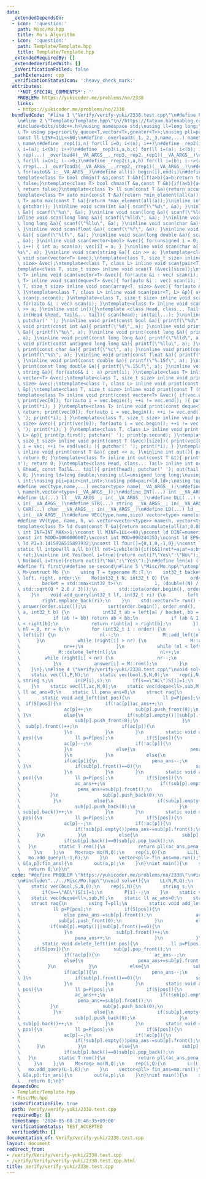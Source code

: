 ```yaml
---
data:
  _extendedDependsOn:
  - icon: ':question:'
    path: Misc/Mo.hpp
    title: Mo's Algorithm
  - icon: ':question:'
    path: Template/Template.hpp
    title: Template/Template.hpp
  _extendedRequiredBy: []
  _extendedVerifiedWith: []
  _isVerificationFailed: false
  _pathExtension: cpp
  _verificationStatusIcon: ':heavy_check_mark:'
  attributes:
    '*NOT_SPECIAL_COMMENTS*': ''
    PROBLEM: https://yukicoder.me/problems/no/2338
    links:
    - https://yukicoder.me/problems/no/2338
  bundledCode: "#line 1 \"Verify/verify-yuki/2338.test.cpp\"\n#define PROBLEM \"https://yukicoder.me/problems/no/2338\"\
    \n#line 2 \"Template/Template.hpp\"\n//https://tatyam.hatenablog.com/entry/2019/12/15/003634\n\
    #include<bits/stdc++.h>\nusing namespace std;\nusing ll=long long;\ntemplate<class\
    \ T> using pq=priority_queue<T,vector<T>,greater<T>>;\nusing pll=pair<ll,ll>;\n\
    const ll LINF=1LL<<60;\n#define _overload3(_1,_2,_3,name,...) name\n#define _overload4(_1,_2,_3,_4,name,...)\
    \ name\n#define _rep1(i,n) for(ll i=0; i<(n); i++)\n#define _rep2(i,a,b) for(ll\
    \ i=(a); i<(b); i++)\n#define _rep3(i,a,b,c) for(ll i=(a); i<(b); i+=(c))\n#define\
    \ rep(...) _overload4(__VA_ARGS__,_rep3,_rep2,_rep1)(__VA_ARGS__)\n#define _rrep1(i,n)\
    \ for(ll i=(n); i-->0;)\n#define _rrep2(i,a,b) for(ll i=(b); i-->(a);)\n#define\
    \ rrep(...) _overload3(__VA_ARGS__,_rrep2,_rrep1)(__VA_ARGS__)\n#define each(i,...)\
    \ for(auto&& i:__VA_ARGS__)\n#define all(i) begin(i),end(i)\n#define rall(i) rbegin(i),rend(i)\n\
    template<class T> bool chmin(T &a,const T &b){if(a>b){a=b;return true;}else return\
    \ false;}\ntemplate<class T> bool chmax(T &a,const T &b){if(a<b){a=b;return true;}else\
    \ return false;}\ntemplate<class T> ll sum(const T &a){return accumulate(all(a),0LL);}\n\
    template<class T> auto min(const T &a){return *min_element(all(a));}\ntemplate<class\
    \ T> auto max(const T &a){return *max_element(all(a));}\ninline int scan(){ return\
    \ getchar(); }\ninline void scan(int &a){ scanf(\"%d\", &a); }\ninline void scan(unsigned\
    \ &a){ scanf(\"%u\", &a); }\ninline void scan(long &a){ scanf(\"%ld\", &a); }\n\
    inline void scan(long long &a){ scanf(\"%lld\", &a); }\ninline void scan(unsigned\
    \ long long &a){ scanf(\"%llu\", &a); }\ninline void scan(char &a){ cin >> a;\
    \ }\ninline void scan(float &a){ scanf(\"%f\", &a); }\ninline void scan(double\
    \ &a){ scanf(\"%lf\", &a); }\ninline void scan(long double &a){ scanf(\"%Lf\"\
    , &a); }\ninline void scan(vector<bool> &vec){ for(unsigned i = 0; i < vec.size();\
    \ i++) { int a; scan(a); vec[i] = a; } }\ninline void scan(char a[]){ scanf(\"\
    %s\", a); }\ninline void scan(string &a){ cin >> a; }\ntemplate<class T> inline\
    \ void scan(vector<T> &vec);\ntemplate<class T, size_t size> inline void scan(array<T,\
    \ size> &vec);\ntemplate<class T, class L> inline void scan(pair<T, L> &p);\n\
    template<class T, size_t size> inline void scan(T (&vec)[size]);\ntemplate<class\
    \ T> inline void scan(vector<T> &vec){ for(auto &i : vec) scan(i); }\ntemplate<class\
    \ T> inline void scan(deque<T> &vec){ for(auto &i : vec) scan(i); }\ntemplate<class\
    \ T, size_t size> inline void scan(array<T, size> &vec){ for(auto &i : vec) scan(i);\
    \ }\ntemplate<class T, class L> inline void scan(pair<T, L> &p){ scan(p.first);\
    \ scan(p.second); }\ntemplate<class T, size_t size> inline void scan(T (&vec)[size]){\
    \ for(auto &i : vec) scan(i); }\ntemplate<class T> inline void scan(T &a){ cin\
    \ >> a; }\ninline void in(){}\ntemplate <class Head, class... Tail> inline void\
    \ in(Head &head, Tail&... tail){ scan(head); in(tail...); }\ninline void print(){\
    \ putchar(' '); }\ninline void print(const bool &a){ printf(\"%d\", a); }\ninline\
    \ void print(const int &a){ printf(\"%d\", a); }\ninline void print(const unsigned\
    \ &a){ printf(\"%u\", a); }\ninline void print(const long &a){ printf(\"%ld\"\
    , a); }\ninline void print(const long long &a){ printf(\"%lld\", a); }\ninline\
    \ void print(const unsigned long long &a){ printf(\"%llu\", a); }\ninline void\
    \ print(const char &a){ printf(\"%c\", a); }\ninline void print(const char a[]){\
    \ printf(\"%s\", a); }\ninline void print(const float &a){ printf(\"%.15f\", a);\
    \ }\ninline void print(const double &a){ printf(\"%.15f\", a); }\ninline void\
    \ print(const long double &a){ printf(\"%.15Lf\", a); }\ninline void print(const\
    \ string &a){ for(auto&& i : a) print(i); }\ntemplate<class T> inline void print(const\
    \ vector<T> &vec);\ntemplate<class T, size_t size> inline void print(const array<T,\
    \ size> &vec);\ntemplate<class T, class L> inline void print(const pair<T, L>\
    \ &p);\ntemplate<class T, size_t size> inline void print(const T (&vec)[size]);\n\
    template<class T> inline void print(const vector<T> &vec){ if(vec.empty()) return;\
    \ print(vec[0]); for(auto i = vec.begin(); ++i != vec.end(); ){ putchar(' ');\
    \ print(*i); } }\ntemplate<class T> inline void print(const deque<T> &vec){ if(vec.empty())\
    \ return; print(vec[0]); for(auto i = vec.begin(); ++i != vec.end(); ){ putchar('\
    \ '); print(*i); } }\ntemplate<class T, size_t size> inline void print(const array<T,\
    \ size> &vec){ print(vec[0]); for(auto i = vec.begin(); ++i != vec.end(); ){ putchar('\
    \ '); print(*i); } }\ntemplate<class T, class L> inline void print(const pair<T,\
    \ L> &p){ print(p.first); putchar(' '); print(p.second); }\ntemplate<class T,\
    \ size_t size> inline void print(const T (&vec)[size]){ print(vec[0]); for(auto\
    \ i = vec; ++i != end(vec); ){ putchar(' '); print(*i); } }\ntemplate<class T>\
    \ inline void print(const T &a){ cout << a; }\ninline int out(){ putchar('\\n');\
    \ return 0; }\ntemplate<class T> inline int out(const T &t){ print(t); putchar('\\\
    n'); return 0; }\ntemplate<class Head, class... Tail> inline int out(const Head\
    \ &head, const Tail&... tail){ print(head); putchar(' '); out(tail...); return\
    \ 0; }\nusing ld=long double;\nusing ull=unsigned long long;\nusing uint=unsigned\
    \ int;\nusing pii=pair<int,int>;\nusing pdd=pair<ld,ld>;\nusing tuplis=array<ll,3>;\n\
    #define vec(type,name,...) vector<type> name(__VA_ARGS__);\n#define vv(type,name,h,...)vector<vector<type>>\
    \ name(h,vector<type>(__VA_ARGS__));\n#define INT(...) int __VA_ARGS__; in(__VA_ARGS__)\n\
    #define LL(...) ll __VA_ARGS__; in(__VA_ARGS__)\n#define ULL(...) ull __VA_ARGS__;\
    \ in(__VA_ARGS__)\n#define STR(...) string __VA_ARGS__; in(__VA_ARGS__)\n#define\
    \ CHR(...) char __VA_ARGS__; in(__VA_ARGS__)\n#define LD(...) ld __VA_ARGS__;\
    \ in(__VA_ARGS__)\n#define VEC(type,name,size) vector<type> name(size); in(name)\n\
    #define VV(type, name, h, w) vector<vector<type>> name(h, vector<type>(w)); in(name)\n\
    template<class T> ld dsum(const T &a){return accumulate(all(a),0.0L);}\nconst\
    \ int INF=INT_MAX>>1;\nconst ll MINF=1LL<<40;\nconst ld DINF=numeric_limits<ld>::infinity();\n\
    const int MODD=1000000007;\nconst int MOD=998244353;\nconst ld EPS=1e-9;\nconst\
    \ ld PI=3.1415926535897932;\nconst ll four[]={0,1,0,-1,0};\nconst ll eight[]={0,1,1,0,-1,-1,1,-1,0};\n\
    static ll intpow(ll a,ll b){ll ret=1;while(b){if(b&1)ret*=a;a*=a;b>>=1;}return\
    \ ret;}\ninline int Yes(bool i=true){return out(i?\"Yes\":\"No\");}\ninline int\
    \ No(bool i=true){return out(i?\"No\":\"Yes\");}\n#define len(x) ((int)(x).size())\n\
    #define fi first\n#define se second\n#line 5 \"Misc/Mo.hpp\"\ntemplate <class\
    \ M>\nstruct Mo {\n    using T = typename M::T;\n    int32_t backet;\n    std::vector<int32_t>\
    \ left, right, order;\n    Mo(int32_t N, int32_t Q) {\n        order.resize(Q);\n\
    \        backet = std::max<int32_t>(\n            1, (double)(N) / std::max<double>(1,\
    \ std::sqrt(Q * 2.0 / 3)));\n        std::iota(order.begin(), order.end(), 0);\n\
    \    }\n    void add_query(int32_t lf, int32_t ri) {\n        left.emplace_back(lf);\n\
    \        right.emplace_back(ri);\n    }\n    std::vector<T> run() {\n        std::vector<T>\
    \ answer(order.size());\n        sort(order.begin(), order.end(), [&](int32_t\
    \ a, int32_t b) {\n            int32_t ab = left[a] / backet, bb = left[b] / backet;\n\
    \            if (ab != bb) return ab < bb;\n            if (ab & 1) return right[a]\
    \ < right[b];\n            return right[a] > right[b];\n        });\n        int32_t\
    \ nl = 0, nr = 0;\n        for (int32_t i : order) {\n            while (nl >\
    \ left[i]) {\n                nl--;\n                M::add_left(nl);\n      \
    \      }\n            while (right[i] > nr) {\n                M::add_right(nr);\n\
    \                nr++;\n            }\n            while (nl < left[i]) {\n  \
    \              M::delete_left(nl);\n                nl++;\n            }\n   \
    \         while (right[i] < nr) {\n                nr--;\n                M::delete_right(nr);\n\
    \            }\n            answer[i] = M::rem();\n        }\n        return answer;\n\
    \    }\n};\n#line 4 \"Verify/verify-yuki/2338.test.cpp\"\nvoid solve(){\n    LL(N,M,Q);\n\
    \    static vec(ll,P,N);\n    static vec(bool,S,N,0);\n    rep(i,N){\n       \
    \ string s;\n        in(P[i],s);\n        if(s==\"AC\")S[i]=1;\n        P[i]--;\n\
    \    }\n    static vec(ll,ac,M,0);\n    static vec(deque<ll>,sub,M);\n    static\
    \ ll ac_ans=0;\n    static ll pena_ans=0;\n    struct raq{\n        using T=pll;\n\
    \        static void add_left(int pos){\n            ll p=P[pos];\n          \
    \  if(S[pos]){\n                if(!ac[p])ac_ans++;\n                else pena_ans-=sub[p].front();\n\
    \                ac[p]++;\n                sub[p].push_front(0);\n           \
    \ }\n            else{\n                if(sub[p].empty()||sub[p].front()==0){\n\
    \                    sub[p].push_front(0);\n                }\n              \
    \  sub[p].front()++;\n                if(ac[p]){\n                    pena_ans++;\n\
    \                }\n            }\n        }\n        static void delete_left(int\
    \ pos){\n            ll p=P[pos];\n            if(S[pos]){\n                sub[p].pop_front();\n\
    \                ac[p]--;\n                if(!ac[p]){\n                    ac_ans--;\n\
    \                }\n                else{\n                    pena_ans+=sub[p].front();\n\
    \                }\n            }\n            else{\n                sub[p].front()--;\n\
    \                if(ac[p]){\n                    pena_ans--;\n               \
    \ }\n                if(sub[p].front()==0){\n                    sub[p].pop_front();\n\
    \                }\n            }\n        }\n        static void add_right(int\
    \ pos){\n            ll p=P[pos];\n            if(S[pos]){\n                if(!ac[p]){\n\
    \                    ac_ans++;\n                    if(!sub[p].empty()){\n   \
    \                     pena_ans+=sub[p].front();\n                    }\n     \
    \           }\n                sub[p].push_back(0);\n                ac[p]++;\n\
    \            }\n            else{\n                if(sub[p].empty()||sub[p].back()==0){\n\
    \                    sub[p].push_back(0);\n                }\n               \
    \ sub[p].back()++;\n            }\n        }\n        static void delete_right(int\
    \ pos){\n            ll p=P[pos];\n            if(S[pos]){\n                sub[p].pop_back();\n\
    \                ac[p]--;\n                if(!ac[p]){\n                    ac_ans--;\n\
    \                    if(!sub[p].empty())pena_ans-=sub[p].front();\n          \
    \      }\n            }\n            else{\n                sub[p].back()--;\n\
    \                if(sub[p].back()==0)sub[p].pop_back();\n            }\n     \
    \   }\n        static T rem(){\n            return pll(ac_ans,pena_ans);\n   \
    \     }\n    };\n    Mo<raq> mo(N,Q);\n    rep(i,Q){\n        LL(L,R);\n     \
    \   mo.add_query(L-1,R);\n    }\n    vector<pll> fin_ans=mo.run();\n    for(auto\
    \ &[a,p]:fin_ans){\n        out(a,p);\n    }\n}\nint main(){\n    solve();\n \
    \   return 0;\n}\n"
  code: "#define PROBLEM \"https://yukicoder.me/problems/no/2338\"\n#include\"../../Template/Template.hpp\"\
    \n#include\"../../Misc/Mo.hpp\"\nvoid solve(){\n    LL(N,M,Q);\n    static vec(ll,P,N);\n\
    \    static vec(bool,S,N,0);\n    rep(i,N){\n        string s;\n        in(P[i],s);\n\
    \        if(s==\"AC\")S[i]=1;\n        P[i]--;\n    }\n    static vec(ll,ac,M,0);\n\
    \    static vec(deque<ll>,sub,M);\n    static ll ac_ans=0;\n    static ll pena_ans=0;\n\
    \    struct raq{\n        using T=pll;\n        static void add_left(int pos){\n\
    \            ll p=P[pos];\n            if(S[pos]){\n                if(!ac[p])ac_ans++;\n\
    \                else pena_ans-=sub[p].front();\n                ac[p]++;\n  \
    \              sub[p].push_front(0);\n            }\n            else{\n     \
    \           if(sub[p].empty()||sub[p].front()==0){\n                    sub[p].push_front(0);\n\
    \                }\n                sub[p].front()++;\n                if(ac[p]){\n\
    \                    pena_ans++;\n                }\n            }\n        }\n\
    \        static void delete_left(int pos){\n            ll p=P[pos];\n       \
    \     if(S[pos]){\n                sub[p].pop_front();\n                ac[p]--;\n\
    \                if(!ac[p]){\n                    ac_ans--;\n                }\n\
    \                else{\n                    pena_ans+=sub[p].front();\n      \
    \          }\n            }\n            else{\n                sub[p].front()--;\n\
    \                if(ac[p]){\n                    pena_ans--;\n               \
    \ }\n                if(sub[p].front()==0){\n                    sub[p].pop_front();\n\
    \                }\n            }\n        }\n        static void add_right(int\
    \ pos){\n            ll p=P[pos];\n            if(S[pos]){\n                if(!ac[p]){\n\
    \                    ac_ans++;\n                    if(!sub[p].empty()){\n   \
    \                     pena_ans+=sub[p].front();\n                    }\n     \
    \           }\n                sub[p].push_back(0);\n                ac[p]++;\n\
    \            }\n            else{\n                if(sub[p].empty()||sub[p].back()==0){\n\
    \                    sub[p].push_back(0);\n                }\n               \
    \ sub[p].back()++;\n            }\n        }\n        static void delete_right(int\
    \ pos){\n            ll p=P[pos];\n            if(S[pos]){\n                sub[p].pop_back();\n\
    \                ac[p]--;\n                if(!ac[p]){\n                    ac_ans--;\n\
    \                    if(!sub[p].empty())pena_ans-=sub[p].front();\n          \
    \      }\n            }\n            else{\n                sub[p].back()--;\n\
    \                if(sub[p].back()==0)sub[p].pop_back();\n            }\n     \
    \   }\n        static T rem(){\n            return pll(ac_ans,pena_ans);\n   \
    \     }\n    };\n    Mo<raq> mo(N,Q);\n    rep(i,Q){\n        LL(L,R);\n     \
    \   mo.add_query(L-1,R);\n    }\n    vector<pll> fin_ans=mo.run();\n    for(auto\
    \ &[a,p]:fin_ans){\n        out(a,p);\n    }\n}\nint main(){\n    solve();\n \
    \   return 0;\n}"
  dependsOn:
  - Template/Template.hpp
  - Misc/Mo.hpp
  isVerificationFile: true
  path: Verify/verify-yuki/2338.test.cpp
  requiredBy: []
  timestamp: '2024-05-08 20:46:35+09:00'
  verificationStatus: TEST_ACCEPTED
  verifiedWith: []
documentation_of: Verify/verify-yuki/2338.test.cpp
layout: document
redirect_from:
- /verify/Verify/verify-yuki/2338.test.cpp
- /verify/Verify/verify-yuki/2338.test.cpp.html
title: Verify/verify-yuki/2338.test.cpp
---
```


